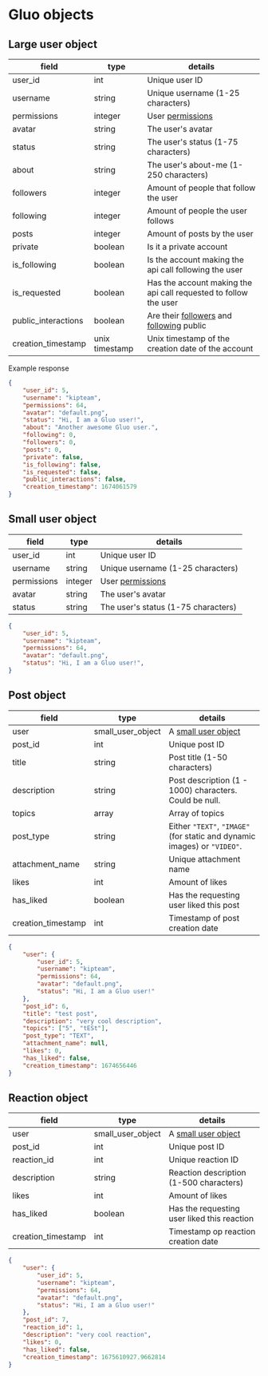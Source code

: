 # Gluo objects

## Large user object

| field | type | details |
|-------|------|---------|
| user_id | int | Unique user ID |
| username | string | Unique username (1-25 characters) |
| permissions | integer | User [permissions](permissions.md#general-permissions) |
| avatar | string | The user's avatar |
| status | string | The user's status (1-75 characters) |
| about | string | The user's about-me (1-250 characters) |
| followers | integer | Amount of people that follow the user |
| following | integer | Amount of people the user follows |
| posts | integer | Amount of posts by the user |
| private | boolean | Is it a private account |
| is_following | boolean | Is the account making the api call following the user |
| is_requested | boolean | Has the account making the api call requested to follow the user |
| public_interactions | boolean | Are their [followers](/v3/resources/users.md#getting-a-users-followers) and [following](/v3/resources/users.md#getting-the-people-a-user-follows) public |
| creation_timestamp | unix timestamp | Unix timestamp of the creation date of the account |

Example response

```json
{
    "user_id": 5,
    "username": "kipteam",
    "permissions": 64,
    "avatar": "default.png",
    "status": "Hi, I am a Gluo user!",
    "about": "Another awesome Gluo user.",
    "following": 0,
    "followers": 0,
    "posts": 0,
    "private": false,
    "is_following": false,
    "is_requested": false,
    "public_interactions": false,
    "creation_timestamp": 1674061579
}
```

## Small user object

| field | type | details |
|-------|------|---------|
| user_id  | int | Unique user ID |
| username  | string | Unique username (1-25 characters) |
| permissions  | integer | User [permissions](permissions.md#general-permissions) |
| avatar | string | The user's avatar |
| status  | string | The user's status (1-75 characters) |

```json
{
    "user_id": 5,
    "username": "kipteam",
    "permissions": 64,
    "avatar": "default.png",
    "status": "Hi, I am a Gluo user!",
}
```

## Post object

| field | type | details |
|-------|------|---------|
| user | small_user_object | A [small user object](/v4/core/objects.md#small-user-object) |
| post_id | int | Unique post ID |
| title | string | Post title (1-50 characters) |
| description | string | Post description (1 - 1000) characters. Could be null. |
| topics | array | Array of topics |
| post_type | string | Either `"TEXT"`, `"IMAGE"` (for static and dynamic images) or `"VIDEO"`. |
| attachment_name | string | Unique attachment name |
| likes | int | Amount of likes |
| has_liked | boolean | Has the requesting user liked this post |
| creation_timestamp | int | Timestamp of post creation date |

```json
{
    "user": {
        "user_id": 5,
        "username": "kipteam",
        "permissions": 64,
        "avatar": "default.png",
        "status": "Hi, I am a Gluo user!"
    },
    "post_id": 6,
    "title": "test post",
    "description": "very cool description",
    "topics": ["5", "tESt"],
    "post_type": "TEXT",
    "attachment_name": null,
    "likes": 0,
    "has_liked": false,
    "creation_timestamp": 1674656446
}
```

## Reaction object

| field | type | details |
|-------|------|---------|
| user | small_user_object | A [small user object](/v4/core/objects.md#small-user-object) |
| post_id | int | Unique post ID |
| reaction_id | int | Unique reaction ID |
| description | string | Reaction description (1-500 characters) |
| likes | int | Amount of likes |
| has_liked | boolean | Has the requesting user liked this reaction |
| creation_timestamp | int | Timestamp op reaction creation date |

```json
{
    "user": {
        "user_id": 5,
        "username": "kipteam",
        "permissions": 64,
        "avatar": "default.png",
        "status": "Hi, I am a Gluo user!"
    },
    "post_id": 7,
    "reaction_id": 1,
    "description": "very cool reaction",
    "likes": 0,
    "has_liked": false,
    "creation_timestamp": 1675610927.9662814
}
```
